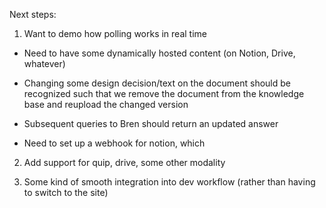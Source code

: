 Next steps:

1. Want to demo how polling works in real time
- Need to have some dynamically hosted content (on Notion, Drive, whatever)
- Changing some design decision/text on the document should be recognized such that we remove the document
from the knowledge base and reupload the changed version
- Subsequent queries to Bren should return an updated answer

- Need to set up a webhook for notion, which 


2. Add support for quip, drive, some other modality

3. Some kind of smooth integration into dev workflow (rather than having to switch to the site)



